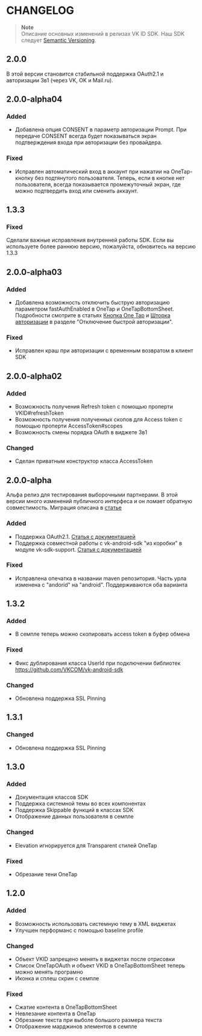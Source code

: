 # CHANGELOG

> **Note**\
> Описание основных изменений в релизах VK ID SDK. Наш SDK следует [Semantic Versioning](https://semver.org/spec/v2.0.0.html).

## 2.0.0
В этой версии становится стабильной поддержка OAuth2.1 и авторизации 3в1 (через VK, OK и Mail.ru).

## 2.0.0-alpha04

### Added
- Добавлена опция CONSENT в параметр авторизации Prompt. При передаче CONSENT всегда будет показываться экран подтверждения входа при авторизации без провайдера.

### Fixed
- Исправлен автоматический вход в аккаунт при нажатии на OneTap-кнопку без подтянутого пользователя. Теперь, если в кнопке нет пользователя, всегда показывается промежуточный экран, где можно подтвердить вход или сменить аккаунт.

## 1.3.3

### Fixed
Сделали важные исправления внутренней работы SDK. Если вы используете более раннюю версию, пожалуйста, обновитесь на версию 1.3.3

## 2.0.0-alpha03

### Added
- Добавлена возможность отключить быструю авторизацию параметром fastAuthEnabled в OneTap и OneTapBottomSheet.
  Подробности смотрите в статьях [Кнопка One Tap](https://id.vk.com/about/business/go/docs/en/vkid/latest/vk-id-2/connection/android/onetap) и [Шторка авторизации](https://id.vk.com/about/business/go/docs/en/vkid/latest/vk-id-2/connection/android/floating-onetap) в разделе "Отключение быстрой авторизации".

### Fixed
- Исправлен краш при авторизации с временным возвратом в клиент SDK

## 2.0.0-alpha02

### Added
- Возможность получения Refresh token с помощью проперти VKID#refreshToken
- Возможность получения полученных скопов для Access token с помощью проперти AccessToken#scopes
- Возможность смены порядка OAuth в виджете 3в1

### Changed
- Сделан приватным конструктор класса AccessToken

## 2.0.0-alpha
Альфа релиз для тестирования выборочными партнерами. 
В этой версии много изменений публичного интерфеса и он ломает обратную совместимость.
Миграция описана в [статье](https://id.vk.com/about/business/go/docs/ru/vkid/latest/vk-id-2/connection/android/migration-on-oauth-2.1)

### Added
- Поддержка OAuth2.1. [Статья с документацией](https://id.vk.com/about/business/go/docs/ru/vkid/latest/vk-id-2/connection/android/oauth-2.1-methods)
- Поддержка совместной работы с vk-android-sdk "из коробки" в модуле vk-sdk-support. [Статья с документацией](https://id.vk.com/about/business/go/docs/ru/vkid/latest/vk-id-2/connection/android/migration-on-oauth-2.1#Sovmestnoe-ispolzovanie-s-VK-ANDROID-SDK)

### Fixed
- Исправлена опечатка в названии maven репозитория. Часть урла изменена с "andorid" на "android". Поддерживаются оба варианта
 
## 1.3.2

### Added
- В сeмпле теперь можно скопировать access token в буфер обмена
 
### Fixed
- Фикс дублирования класса UserId при подключении библиотек https://github.com/VKCOM/vk-android-sdk
 
### Changed
- Обновлена поддержка SSL Pinning

## 1.3.1

### Changed
- Обновлена поддержка SSL Pinning

## 1.3.0

### Added
- Документация классов SDK
- Поддержка системной темы во всех компонентах
- Поддержка Skippable функций в классах SDK
- Отображение данных пользователя в семпле

### Changed
- Elevation игнорируется для Transparent стилей OneTap

### Fixed
- Обрезание тени OneTap

## 1.2.0

### Added
- Возможность использовать системную тему в XML виджетах
- Улучшен перформанс с помощью baseline profile

### Changed
- Объект VKID запрещено менять в виджетах после отрисовки
- Список OneTapOAuth и объект VKID в OneTapBottomSheet теперь можно менять програмно
- Иконка и сплеш скрин с семпле

### Fixed
- Сжатие контента в OneTapBottomSheet
- Невлезание контента в OneTap
- Обрезание текста при выболе большого размера текста
- Отображение марджинов элементов в семпле